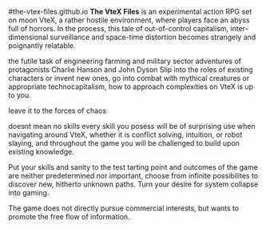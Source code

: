 #the-vtex-files.github.io
**The VteX Files** is an experimental action RPG set on moon VteX, a rather hostile environment, where players face an abyss full of horrors. In the process, this tale of out-of-control capitalism, inter-dimensional surveillance and space-time distortion becomes strangely and poignantly relatable.

the futile task of engineering 
farming and military sector
adventures of protagonists Charlie Hanson and John Dyson 
Slip into the roles of existing characters or invent new ones, go into combat with mythical creatures or appropriate technocapitalism, how to approach complexities on VteX is up to you.

leave it to the forces of chaos 

doesnt mean no skills
every skill you posess will be of surprising use when navigating around VteX, whether it is conflict solving, intuition, or robot slaying, and throughout the game you will be challenged to build upon existing knowledge.<br>

Put your skills and sanity to the test 
tarting point and outcomes of the game are neither predetermined nor important, choose from infinite possibilites to discover new, hitherto unknown paths.
Turn your desire for system collapse into gaming.

The game does not directly pursue commercial interests, but wants to promote the free flow of information. 
